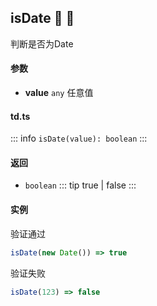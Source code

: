 ## isDate :tada: :100: 
判断是否为Date
#### 参数 
- **value** `any` 任意值
 
#### td.ts
::: info
`isDate(value): boolean`
:::
#### 返回 
- `boolean` 
::: tip
true | false
:::
#### 实例 
验证通过


```ts
isDate(new Date()) => true
```
验证失败


```ts
isDate(123) => false
```
